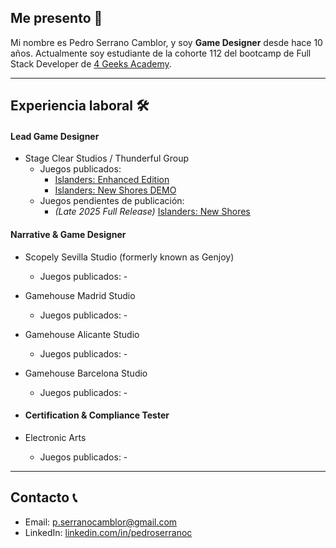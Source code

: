 ## Me presento 👋
Mi nombre es Pedro Serrano Camblor, y soy **Game Designer** desde hace 10 años. Actualmente soy estudiante de la cohorte 112 del bootcamp de Full Stack Developer de [4 Geeks Academy](https://4geeks.com/).



---

## Experiencia laboral 🛠️
#### Lead Game Designer
- Stage Clear Studios / Thunderful Group
  - Juegos publicados:
    - [Islanders: Enhanced Edition](https://store.steampowered.com/app/1046030/ISLANDERS/?l=spanish&curator_clanid=6859276)
    - [Islanders: New Shores DEMO](https://store.steampowered.com/app/3508630/ISLANDERS_New_Shores_Demo/?snr=1_7_7_240_150_1)
  - Juegos pendientes de publicación:
    - *(Late 2025 Full Release)* [Islanders: New Shores](https://store.steampowered.com/app/2368930/ISLANDERS_New_Shores/)
   
#### Narrative & Game Designer
- Scopely Sevilla Studio (formerly known as Genjoy)
  - <p> Juegos publicados:
    - 
- Gamehouse Madrid Studio
  - <p> Juegos publicados:
    - 
- Gamehouse Alicante Studio
  - <p> Juegos publicados:
    - 
- Gamehouse Barcelona Studio
  - <p> Juegos publicados:
    - 

- #### Certification & Compliance Tester
- Electronic Arts
  - <p> Juegos publicados:
    - 


---

## Contacto 📞
- Email: p.serranocamblor@gmail.com
- LinkedIn: [linkedin.com/in/pedroserranoc](https://www.linkedin.com/in/pedroserranoc/)



<!--
**pedro-serrano-camblor/pedro-serrano-camblor** is a ✨ _special_ ✨ repository because its `README.md` (this file) appears on your GitHub profile.

Here are some ideas to get you started:

- 🔭 I’m currently working on ...
- 🌱 I’m currently learning ...
- 👯 I’m looking to collaborate on ...
- 🤔 I’m looking for help with ...
- 💬 Ask me about ...
- 📫 How to reach me: ...
- 😄 Pronouns: ...
- ⚡ Fun fact: ...
-->
